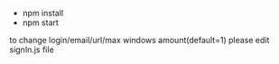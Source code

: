 - npm install
- npm start

to change login/email/url/max windows amount(default=1) please edit signIn.js file
